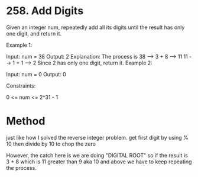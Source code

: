# 258. Add Digits


Given an integer num, repeatedly add all its digits until the result has only one digit, and return it.

 

Example 1:

Input: num = 38
Output: 2
Explanation: The process is
38 --> 3 + 8 --> 11
11 --> 1 + 1 --> 2 
Since 2 has only one digit, return it.
Example 2:

Input: num = 0
Output: 0
 

Constraints:

0 <= num <= 2^31 - 1


# Method

just like how I solved the reverse integer problem.
get first digit by using % 10
then divide by 10 to chop the zero

However, the catch here is we are doing "DIGITAL ROOT" so if the result is 3 + 8 which is 11 greater than 9 aka 10 and above we have to keep repeating the process.
